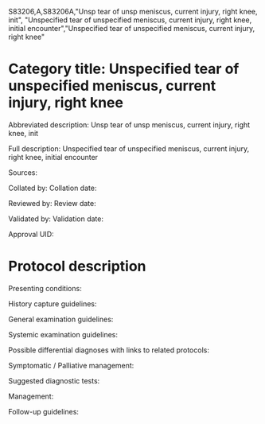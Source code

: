 S83206,A,S83206A,"Unsp tear of unsp meniscus, current injury, right knee, init", "Unspecified tear of unspecified meniscus, current injury, right knee, initial encounter","Unspecified tear of unspecified meniscus, current injury, right knee"
# Category title: Unspecified tear of unspecified meniscus, current injury, right knee

Abbreviated description: Unsp tear of unsp meniscus, current injury, right knee, init

Full description: Unspecified tear of unspecified meniscus, current injury, right knee, initial encounter

Sources:

Collated by:
Collation date:

Reviewed by:
Review date:

Validated by:
Validation date:

Approval UID:

# Protocol description

Presenting conditions:

History capture guidelines:

General examination guidelines:

Systemic examination guidelines:

Possible differential diagnoses with links to related protocols:

Symptomatic / Palliative management:

Suggested diagnostic tests:

Management:

Follow-up guidelines:
